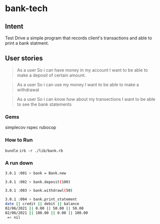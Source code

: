 # bank-tech

## Intent
 Test Drive a simple program that records client's transactions and able to print a bank statment.

## User stories
> As a user
So i can have money in my account
I want to be able to make a deposit of certain amount.
>

> As a user
So i can use my money
I want to be able to make a withdrawal
>

> As a user
So i can know how about my transections
I want to be able to see the bank statements
>

### Gems
simplecov
rspec
rubocop

### How to Run
`bundle`
`irb -r ./lib/bank.rb`

### A run down
```bash
3.0.1 :001 > bank = Bank.new

3.0.1 :002 > bank.deposit(100)

3.0.1 :003 > bank.withdrawl(50)

3.0.1 :004 > bank.print_statement
date || credit || debit || balance
02/06/2021 || 0.00 || 50.00 || 50.00
02/06/2021 || 100.00 || 0.00 || 100.00
 => nil 
```


